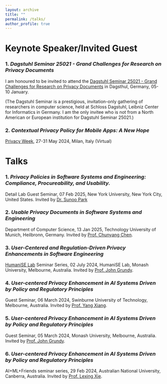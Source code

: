 ```yaml
---
layout: archive
title: ""
permalink: /talks/
author_profile: true
---
```


<style>
table.imgtable, table.imgtable td{
  border: none;
  /* height: auto; */
  /* text-align: left; */
}

</style>

# <i class="fa fa-fw fa-copy"></i> Keynote Speaker/Invited Guest

### 1. _Dagstuhl Seminar 25021 - Grand Challenges for Research on Privacy Documents_

I am honoured to be invited to attend the <a href="https://www.dagstuhl.de/en/seminars/seminar-calendar/seminar-details/25021"> Dagstuhl Seminar 25021 - Grand Challenges for Research on Privacy Documents</a> in Dagsthul, Germany, 05-10 January.

(The Dagstuhl Seminar is a prestigious, invitation-only gathering of researchers in computer science, held at Schloss Dagstuhl, Leibniz Center for Informatics in Germany. I am the only invitee who is not from a North American or European institution for Dagstuhl Seminar 25021.)



### 2. _Contextual Privacy Policy for Mobile Apps: A New Hope_

[Privacy Week](https://privacyweek.it/speaker/shidong-pan/), 27-31 May 2024, Milan, Italy (Virtual)


# <i class="fa fa-fw fa-copy"></i> Talks


### 1. _Privacy Policies in Software Systems and Engineering: Compliance, Procureability, and Usability._
Detail Lab Guest Seminar, 07 Feb 2025, New York University, New York City, United States. Invited by [Dr. Sunoo Park](https://sunoopark.com/)

### 2. _Usable Privacy Documents in Software Systems and Engineering_
Department of Computer Science, 13 Jan 2025, Technology University of Munich, Heilbronn, Germany. Invited by [Prof. Chunyang Chen](https://chunyang-chen.github.io/).

### 3. _User-Centered and Regulation-Driven Privacy Enhancements in Software Engineering_
[HumaniSE Lab](https://www.monash.edu/it/humanise-lab) Seminar Series, 02 July 2024, HumaniSE Lab, Monash University, Melbourne, Australia. Invited by [Prof. John Grundy](https://sites.google.com/site/johncgrundy/).

### 4. _User-centered Privacy Enhancement in AI Systems Driven by Policy and Regulatory Principles_
Guest Seminar, 06 March 2024, Swinburne University of Technology, Melbourne, Australia. Invited by [Prof. Yang Xiang](http://nsclab.org/yang/).

### 5. _User-centered Privacy Enhancement in AI Systems Driven by Policy and Regulatory Principles_
Guest Seminar, 05 March 2024, Monash University, Melbourne, Australia. Invited by [Prof. John Grundy](https://sites.google.com/site/johncgrundy/).

### 6. _User-centered Privacy Enhancement in AI Systems Driven by Policy and Regulatory Principles_
AI+ML+Friends seminar series, 29 Feb 2024, Australian National University, Canberra, Australia. Invited by [Prof. Lexing Xie](https://users.cecs.anu.edu.au/~xlx/).












